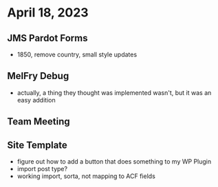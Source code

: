 # April 18, 2023

## JMS Pardot Forms
- 1850, remove country, small style updates

## MelFry Debug
- actually, a thing they thought was implemented wasn't, but it was an easy addition

## Team Meeting

## Site Template
- figure out how to add a button that does something to my WP Plugin
- import post type?
- working import, sorta, not mapping to ACF fields 
